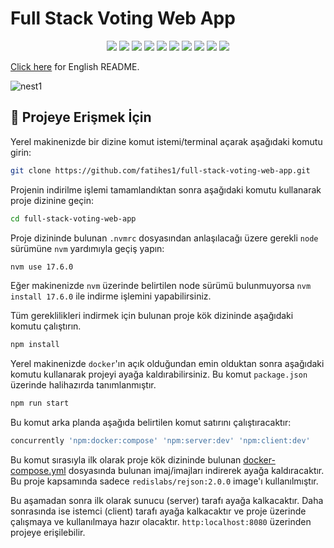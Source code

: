 # Full Stack Voting Web App

<div  align="center">

![](https://img.shields.io/badge/nestjs-E0234E?style=for-the-badge&logo=nestjs&logoColor=white)
![](https://img.shields.io/badge/React-20232A?style=for-the-badge&logo=react&logoColor=61DAFB)
![](https://img.shields.io/badge/redis-%23DD0031.svg?&style=for-the-badge&logo=redis&logoColor=white)
![](https://img.shields.io/badge/Socket.io-010101?&style=for-the-badge&logo=Socket.io&logoColor=white)
![](https://img.shields.io/badge/storybook-FF4785?style=for-the-badge&logo=storybook&logoColor=white)
![](https://img.shields.io/badge/Docker-2CA5E0?style=for-the-badge&logo=docker&logoColor=white)
![](https://img.shields.io/badge/Tailwind_CSS-38B2AC?style=for-the-badge&logo=tailwind-css&logoColor=white)
![](https://img.shields.io/badge/TypeScript-007ACC?style=for-the-badge&logo=typescript&logoColor=white)
![](https://img.shields.io/badge/eslint-3A33D1?style=for-the-badge&logo=eslint&logoColor=white)
![](https://img.shields.io/badge/prettier-1A2C34?style=for-the-badge&logo=prettier&logoColor=F7BA3E)

</div>

[Click here](EN_README.md) for English README.

![nest1](https://user-images.githubusercontent.com/54971670/209147191-37124fec-734d-474d-ad49-25c7731a14bd.PNG)

## 💾 Projeye Erişmek İçin

Yerel makinenizde bir dizine komut istemi/terminal açarak aşağıdaki komutu girin:

```bash
git clone https://github.com/fatihes1/full-stack-voting-web-app.git
```

Projenin indirilme işlemi tamamlandıktan sonra aşağıdaki komutu kullanarak proje dizinine geçin:

```bash
cd full-stack-voting-web-app
```

Proje dizininde bulunan `.nvmrc` dosyasından anlaşılacağı üzere gerekli `node` sürümüne `nvm` yardımıyla geçiş yapın:

```bash
nvm use 17.6.0
```

Eğer makinenizde `nvm` üzerinde belirtilen node sürümü bulunmuyorsa `nvm install 17.6.0` ile indirme işlemini yapabilirsiniz.

Tüm gereklilikleri indirmek için bulunan proje kök dizininde aşağıdaki komutu çalıştırın.

```bash
npm install
```

Yerel makinenizde `docker`'ın açık olduğundan emin olduktan sonra aşağıdaki komutu kullanarak projeyi ayağa kaldırabilirsiniz. Bu komut `package.json` üzerinde halihazırda tanımlanmıştır.

```bash
npm run start
```

Bu komut arka planda aşağıda belirtilen komut satırını çalıştıracaktır:

```bash
concurrently 'npm:docker:compose' 'npm:server:dev' 'npm:client:dev'
```

Bu komut sırasıyla ilk olarak proje kök dizininde bulunan [docker-compose.yml](https://github.com/fatihes1/full-stack-voting-web-app/blob/main/docker-compose.yml "docker-compose.yml") dosyasında bulunan imaj/imajları indirerek ayağa kaldıracaktır. Bu proje kapsamında sadece `redislabs/rejson:2.0.0` image'ı kullanılmıştır.

Bu aşamadan sonra ilk olarak sunucu (server) tarafı ayağa kalkacaktır. Daha sonrasında ise istemci (client) tarafı ayağa kalkacaktır ve proje üzerinde çalışmaya ve kullanılmaya hazır olacaktır. `http:localhost:8080` üzerinden projeye erişilebilir.
